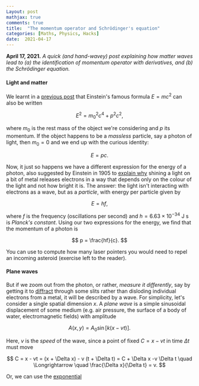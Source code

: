 ```yaml
---
Layout: post
mathjax: true
comments: true
title:  "The momentum operator and Schrödinger's equation"
categories: [Maths, Physics, Hacks]
date:  2021-04-17
---
```


**April 17, 2021.** *A quick (and hand-wavey) post explaining how matter waves lead to
  (a) the identification of momentum operator with derivatives, and
  (b) the Schrödinger equation.*

#### Light and matter

We learnt in a
[previous post](https://hapax.github.io/physics/mathematics/hacks/emcc/)
that Einstein's famous formula $E = mc^2$ can also be written

$$
E^2 = m_0^2 c^4 + p^2 c^2,
$$

where $m_0$ is the rest mass of the object we're considering and $p$
its momentum.
If the object happens to be a *massless* particle, say a photon of
light, then $m_0 = 0$ and we end up with the curious identity:

$$
E = pc.
$$

Now, it just so happens we have a different expression for the energy
of a photon, also suggested by Einstein in 1905 to
[explain why](https://en.wikipedia.org/wiki/Photoelectric_effect)
shining a light on a bit of metal releases electrons in a way that
depends only on the colour of the light and not how bright it is.
The answer: the light isn't interacting with electrons as a wave, but
as a *particle*, with energy per particle given by

$$
E = hf,
$$

where $f$ is the frequency (oscillations per second) and $h = 6.63 \times 10^{-34} \text{ J s}$ is *Planck's constant*.
Using our two expressions for the energy, we find that the momentum of
a photon is

$$
p = \frac{hf}{c}.
$$

You can use to compute how many laser pointers you would need to repel
an incoming asteroid (exercise left to the reader).

#### Plane waves

But if we zoom out from the photon, or rather, *measure it
differently*, say by getting it to
[diffract](https://en.wikipedia.org/wiki/Diffraction) through some
slits rather than disloding individual electrons from a metal, it will
be described by a wave.
For simplicity, let's consider a single spatial dimension $x$.
A *plane wave* is a simple sinusoidal displacement of some medium
(e.g. air pressure, the surface of a body of water, electromagnetic
fields) with amplitude

$$
A(x, y) = A_0 \sin \left[k(x - vt)\right].
$$

Here, $v$ is the *speed* of the wave, since a point of fixed $C = x -
vt$ in time $\Delta t$ must move

$$
C = x - vt = (x + \Delta x) - v (t + \Delta t) = C + \Delta x -v
\Delta t \quad \Longrightarrow \quad \frac{\Delta x}{\Delta t} = v.
$$

Or, we can use the [exponential](https://hapax.github.io/maths/physics/hacks/exponential/)
